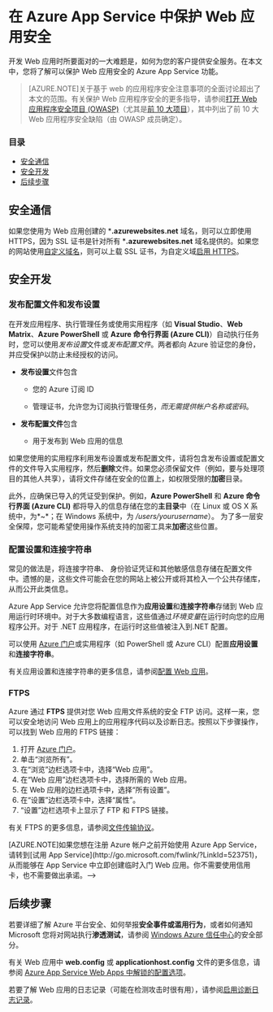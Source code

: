 <properties
	pageTitle="在 Azure App Service 中保护 Web 应用安全"
	description="了解如何保护 Azure Web 应用安全。"
	services="app-service\web"
	documentationCenter=""
	authors="cephalin"
	manager="wpickett"
	editor=""/>

<tags
	ms.service="app-service-web"
	ms.date="07/03/2015"
	wacn.date="08/29/2015"/>


# 在 Azure App Service 中保护 Web 应用安全

开发 Web 应用时所要面对的一大难题是，如何为您的客户提供安全服务。在本文中，您将了解可以保护 Web 应用安全的 <!--[-->Azure App Service<!--](http://go.microsoft.com/fwlink/?LinkId=529714)--> 功能。

> [AZURE.NOTE]关于基于 web 的应用程序安全注意事项的全面讨论超出了本文的范围。有关保护 Web 应用程序安全的更多指导，请参阅[打开 Web 应用程序安全项目 (OWASP)](https://www.owasp.org/index.php/Main_Page)（尤其是[前 10 大项目](https://www.owasp.org/index.php/Category:OWASP_Top_Ten_Project)），其中列出了前 10 大 Web 应用程序安全缺陷（由 OWASP 成员确定）。

### 目录

* [安全通信](#https)
* [安全开发](#develop)
* [后续步骤](#next)
 
## <a name="https"></a>安全通信

如果您使用为 Web 应用创建的 ***.azurewebsites.net** 域名，则可以立即使用 HTTPS，因为 SSL 证书是针对所有 ***.azurewebsites.net** 域名提供的。如果您的网站使用[自定义域名](/documentation/articles/web-sites-custom-domain-name)，则可以上载 SSL 证书，为自定义域[启用 HTTPS](/documentation/articles/web-sites-configure-ssl-certificate)。

## <a name="develop"></a>安全开发

### 发布配置文件和发布设置

在开发应用程序、执行管理任务或使用实用程序（如 **Visual Studio**、**Web Matrix**、**Azure PowerShell** 或 **Azure 命令行界面 (Azure CLI)**）自动执行任务时，您可以使用*发布设置*文件或*发布配置文件*。两者都向 Azure 验证您的身份，并应受保护以防止未经授权的访问。

* **发布设置**文件包含

	* 您的 Azure 订阅 ID

	* 管理证书，允许您为订阅执行管理任务，*而无需提供帐户名称或密码*。

* **发布配置文件**包含

	* 用于发布到 Web 应用的信息

如果您使用的实用程序利用发布设置或发布配置文件，请将包含发布设置或配置文件的文件导入实用程序，然后**删除**文件。如果您必须保留文件（例如，要与处理项目的其他人共享），请将文件存储在安全的位置上，如权限受限的**加密**目录。

此外，应确保已导入的凭证受到保护。例如，**Azure PowerShell** 和 **Azure 命令行界面 (Azure CLI)** 都将导入的信息存储在您的**主目录**中（在 Linux 或 OS X 系统中，为*~*；在 Windows 系统中，为 */users/yourusername*）。 为了多一层安全保障，您可能希望使用操作系统支持的加密工具来**加密**这些位置。

### 配置设置和连接字符串
常见的做法是，将连接字符串、 身份验证凭证和其他敏感信息存储在配置文件中。遗憾的是，这些文件可能会在您的网站上被公开或将其检入一个公共存储库，从而公开此类信息。

Azure App Service 允许您将配置信息作为**应用设置**和**连接字符串**存储到 Web 应用运行时环境中。对于大多数编程语言，这些值通过*环境变量*在运行时向您的应用程序公开。对于 .NET 应用程序，在运行时这些值被注入到.NET 配置。

可以使用 [Azure 门户](https://manage.windowsazure.cn)或实用程序（如 PowerShell 或 Azure CLI）配置**应用设置**和**连接字符串**。

有关应用设置和连接字符串的更多信息，请参阅[配置 Web 应用](/documentation/articles/web-sites-configure)。

### FTPS

Azure 通过 **FTPS** 提供对您 Web 应用文件系统的安全 FTP 访问。这样一来，您可以安全地访问 Web 应用上的应用程序代码以及诊断日志。按照以下步骤操作，可以找到 Web 应用的 FTPS 链接：

1. 打开 [Azure 门户](https://manage.windowsazure.cn)。
2. 单击“浏览所有”。
3. 在“浏览”边栏选项卡中，选择“Web 应用”。
4. 在“Web 应用”边栏选项卡中，选择所需的 Web 应用。
5. 在 Web 应用的边栏选项卡中，选择“所有设置”。
6. 在“设置”边栏选项卡中，选择“属性”。
7. “设置”边栏选项卡上显示了 FTP 和 FTPS 链接。 

有关 FTPS 的更多信息，请参阅[文件传输协议](https://zh.wikipedia.org/wiki/%E6%96%87%E4%BB%B6%E4%BC%A0%E8%BE%93%E5%8D%8F%E8%AE%AE)。

<!-->[AZURE.NOTE]如果您想在注册 Azure 帐户之前开始使用 Azure App Service，请转到[试用 App Service](http://go.microsoft.com/fwlink/?LinkId=523751)，从而能够在 App Service 中立即创建临时入门 Web 应用。你不需要使用信用卡，也不需要做出承诺。-->

## 后续步骤

若要详细了解 Azure 平台安全、如何举报**安全事件或滥用行为**，或者如何通知 Microsoft 您将对网站执行**渗透测试**，请参阅 [Windows Azure 信任中心](http://azure.microsoft.com/zh-cn/support/trust-center/security/)的安全部分。

有关 Web 应用中 **web.config** 或 **applicationhost.config** 文件的更多信息，请参阅 [Azure App Service Web Apps 中解锁的配置选项](http://azure.microsoft.com/zh-cn/blog/more-to-explore-configuration-options-unlocked-in-windows-azure-web-sites/)。

若要了解 Web 应用的日志记录（可能在检测攻击时很有用），请参阅[启用诊断日志记录](/documentation/articles/web-sites-enable-diagnostic-log)。

<!--## 发生的更改
* 有关从网站更改为 App Service 的指南，请参阅 [Azure App Service 及其对现有 Azure 服务的影响](http://go.microsoft.com/fwlink/?LinkId=529714)

* 有关从旧门户更改为新门户的指南，请参阅[预览门户的导航参考](http://go.microsoft.com/fwlink/?LinkId=529715)-->
 

<!---HONumber=67-->